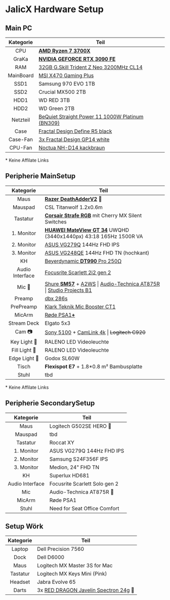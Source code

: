 # JalicX Hardware Setup

## Main PC

Kategorie | Teil
:---: | ---
CPU | [**AMD Ryzen 7 3700X**](https://www.amd.com/de/support/cpu/amd-ryzen-processors/amd-ryzen-7-desktop-processors/amd-ryzen-7-3700x#amd_support_product_spec)
GraKa | [**NVIDIA GEFORCE RTX 3090 FE**](https://www.nvidia.com/de-de/geforce/graphics-cards/30-series/rtx-3090-3090ti/#specs)
RAM | [32GB G.Skill Trident Z Neo 3200MHz CL14](https://www.gskill.com/product/165/326/1562838637/F4-3200C14D-32GTZN)
MainBoard | [MSI X470 Gaming Plus](https://de.msi.com/Motherboard/X470-GAMING-PLUS/Specification#spec-basic)
SSD1 | Samsung 970 EVO 1TB
SSD2 | Crucial MX500 2TB
HDD1 | WD RED 3TB
HDD2 | WD Green 2TB
Netzteil | [BeQuiet Straight Power 11 1000W Platinum (BN309)](https://www.bequiet.com/admin/ImageServer.php?ID=bb688a29686@be-quiet.net&lang=2&download=false&omitPreview=true)
Case | [Fractal Design Define R5 black](https://www.fractal-design.com/de/products/cases/define/define-r5/black/)
Case-Fan | [3x Fractal Design GP14 white](https://www.fractal-design.com/de/products/fans/dynamic/dynamic-gp-14/white/)
CPU-Fan | [Noctua NH-D14 kackbraun](https://noctua.at/de/nh-d14/specification)

\* Keine Affilate Links

## Peripherie MainSetup

Kategorie | Teil
:---: | ---
Maus | [**Razer DeathAdderV2**](https://www.razer.com/de-de/gaming-mice/razer-deathadder-v2) 🐁
Mauspad | CSL Titanwolf 1.2x0.6m 
Tastatur | [**Corsair Strafe RGB**](https://www.corsair.com/de/de/p/keyboards/ch-9000121-de/strafe-rgb-mechanical-gaming-keyboard-cherry-mx-silent-de-ch-9000121-de) mit Cherry MX Silent Switches
1.&nbsp;Monitor | [**HUAWEI MateView GT 34**](https://consumer.huawei.com/de/monitors/mateview-gt-se/specs/) UWQHD (3440x1440px) 43:18 165Hz 1500R VA
2.&nbsp;Monitor | [ASUS VG279Q](https://www.asus.com/de/displays-desktops/monitors/gaming/vg279q/techspec/) 144Hz FHD IPS
3.&nbsp;Monitor | [ASUS VG248QE](https://www.asus.com/de/displays-desktops/monitors/gaming/vg248qe/techspec/) 144Hz FHD TN (hochkant)
KH | [Beyerdynamic **DT990** Pro 250Ω](https://www.beyerdynamic.de/dt-990-pro.html)
Audio Interface | [Focusrite Scarlett 2i2 gen 2](https://fael-downloads-prod.focusrite.com/customer/prod/downloads/Scarlett%202i2%202nd%20gen%20User%20Guide%20-%20DE.pdf#page=15)
Mic 🎤 | [Shure **SM57**](https://www.shure.com/de-DE/produkte/mikrofone/sm57) + [A2WS](https://www.shure.com/de-DE/produkte/zubehoer/a2ws) \| [Audio-Technica AT875R](https://www.audio-technica.com/de-de/at875r) \| [Studio Projects B1](http://studioprojects.com/b1_tech.html)
Preamp | [dbx 286s](https://dbxpro.com/en/products/286s#specifications)
PrePreamp | [Klark Teknik Mic Booster CT1](https://www.klarkteknik.com/product.html?modelCode=P0E2N)
MicArm | [Røde PSA1<b>+</b>](https://rode.com/de/accessories/stands-bars/psa1-plus)
Stream Deck | Elgato 5x3
Cam 📷 | [Sony 5100](https://www.sony.de/electronics/wechselobjektivkameras/ilce-5100-body-kit#product_details_default) + [CamLink 4k](https://www.elgato.com/de/de/p/cam-link-4k) \| ~~Logitech C920~~
Key Light 🔦 | RALENO LED Videoleuchte
Fill Light 🔦 | RALENO LED Videoleuchte
Edge Light 🔦 | Godox SL60W 
Tisch | **Flexispot E7** + 1.8*0.8 m² Bambusplatte
Stuhl | tbd

\* Keine Affilate Links

## Peripherie SecondarySetup

Kategorie | Teil
:---: | ---
Maus | Logitech G502SE HERO 🐁
Mauspad | tbd
Tastatur | Roccat XY
1.&nbsp;Monitor | ASUS VG279Q 144Hz FHD IPS
2.&nbsp;Monitor | Samsung S24F356F IPS
3.&nbsp;Monitor | Medion, 24" FHD TN
KH | Superlux HD681
Audio Interface | Focusrite Scarlett Solo gen 2
Mic | Audio-Technica AT875R 🎤
MicArm | Røde PSA1
Stuhl | Need for Seat Office Comfort

## Setup Wörk
Kategorie | Teil
:---: | ---
Laptop | Dell Precision 7560
Dock | Dell D6000
Maus | Logitech MX Master 3S for Mac
Tastatur | Logitech MX Keys Mini (Pink)
Headset | Jabra Evolve 65
Darts | 3x [RED DRAGON Javelin Spectron 24g](https://www.reddragondarts.com/javelin-spectron-24-gram) 🎯
